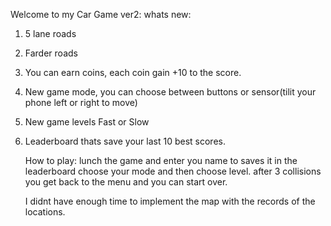 Welcome to my Car Game ver2:
whats new:
1. 5 lane roads
2. Farder roads
3. You can earn coins, each coin gain +10 to the score.
4. New game mode, you can choose between buttons or sensor(tilit your phone left or right to move)
5. New game levels Fast or Slow
6. Leaderboard thats save your last 10 best scores.

   How to play:
   lunch the game and enter you name to saves it in the leaderboard
   choose your mode and then choose level.
   after 3 collisions you get back to the menu and you can start over.

   I didnt have enough time to implement the map with the records of the locations.
